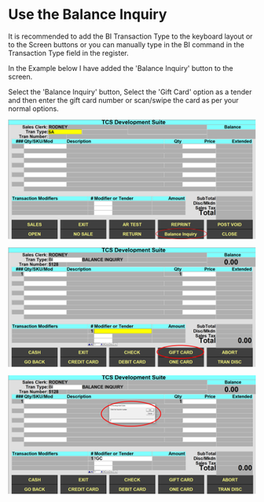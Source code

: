# Use the Balance Inquiry

<PageHeader />

It is recommended to add the BI Transaction Type to the keyboard layout or to the Screen buttons or you can manually type in the BI command in the Transaction Type field in the register.

In the Example below I have added the 'Balance Inquiry' button to the screen.

Select the 'Balance Inquiry' button, Select the 'Gift Card' option as a tender and then enter the gift card number or scan/swipe the card as per your normal options.

![](./Register-BI.jpg)

![](./Register-BI-GC.jpg)

![](./Register-BI-Entry.jpg)

<PageFooter />
